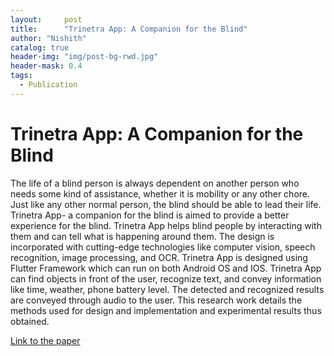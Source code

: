 ```yaml
---
layout:     post
title:      "Trinetra App: A Companion for the Blind"
author: "Nishith"
catalog: true
header-img: "img/post-bg-rwd.jpg"
header-mask: 0.4
tags:
  - Publication
---
```


# Trinetra App: A Companion for the Blind

The life of a blind person is always dependent on another person who needs some kind of assistance, whether it is mobility or any other chore. Just like any other normal person, the blind should be able to lead their life. Trinetra App- a companion for the blind is aimed to provide a better experience for the blind. Trinetra App helps blind people by interacting with them and can tell what is happening around them. The design is incorporated with cutting-edge technologies like computer vision, speech recognition, image processing, and OCR. Trinetra App is designed using Flutter Framework which can run on both Android OS and IOS. Trinetra App can find objects in front of the user, recognize text, and convey information like time, weather, phone battery level. The detected and recognized results are conveyed through audio to the user. This research work details the methods used for design and implementation and experimental results thus obtained.

[Link to the paper](https://ieeexplore.ieee.org/document/9673267)